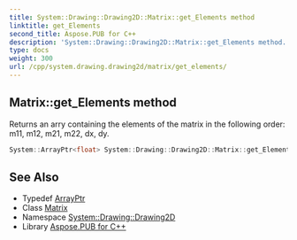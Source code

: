 ```yaml
---
title: System::Drawing::Drawing2D::Matrix::get_Elements method
linktitle: get_Elements
second_title: Aspose.PUB for C++
description: 'System::Drawing::Drawing2D::Matrix::get_Elements method. Returns an arry containing the elements of the matrix in the following order: m11, m12, m21, m22, dx, dy in C++.'
type: docs
weight: 300
url: /cpp/system.drawing.drawing2d/matrix/get_elements/
---
```

## Matrix::get_Elements method


Returns an arry containing the elements of the matrix in the following order: m11, m12, m21, m22, dx, dy.

```cpp
System::ArrayPtr<float> System::Drawing::Drawing2D::Matrix::get_Elements() const
```

## See Also

* Typedef [ArrayPtr](../../../system/arrayptr/)
* Class [Matrix](../)
* Namespace [System::Drawing::Drawing2D](../../)
* Library [Aspose.PUB for C++](../../../)
